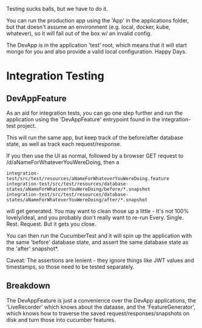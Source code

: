 Testing sucks balls, but we have to do it.

You can run the production app using the 'App' in the applications folder, but that doesn't assume an environment 
(e.g. local, docker, kube, whatever), so it will fail out of the box w/ an invalid config.

The DevApp is in the application 'test' root, which means that it will start mongo for you and also provide a valid
local configuration. Happy Days.

# Integration Testing

## DevAppFeature
As an aid for integration tests, you can go one step further and run the application using the 'DevAppFeature' entrypoint
found in the integration-test project.

This will run the same app, but keep track of the before/after database state, as well as track each request/response.

If you then use the UI as normal, followed by a browser GET request to /d/aNameForWhateverYouWereDoing, then a
```
integration-test/src/test/resources/aNameForWhateverYouWereDoing.feature
integration-test/src/test/resources/database-states/aNameForWhateverYouWereDoing/before/*.snapshot
integration-test/src/test/resources/database-states/aNameForWhateverYouWereDoing/after/*.snapshot
``` 

will get generated. You may want to clean those up a little - It's not 100% lovely/ideal, and you probably don't really want
to re-run Every. Single. Rest. Request. But it gets you close.

You can then run the CucumberTest and it will spin up the application with the same 'before' database state, and assert the 
same database state as the 'after' snapshot*.

Caveat: The assertions are lenient - they ignore things like JWT values and timestamps, so those need to be tested separately.

## Breakdown

The DevAppFeature is just a convenience over the DevApp applications, the 'LiveRecorder' which knows about the dataase,
and the 'FeatureGenerator', which knows how to traverse the saved request/responses/snapshots on disk and turn those into 
cucumber features.  
